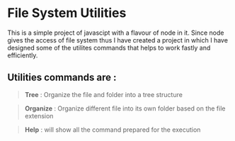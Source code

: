 # File System Utilities

This is a simple project of javascipt with a flavour of node in it. 
Since node gives the access of file system thus I have created a project in which I have designed some of the utilites commands that helps to work fastly and efficiently.

## Utilities commands are :

> **Tree** : Organize the file and folder into a tree structure

>  **Organize** : Organize different file into its own folder based on the file extension

> **Help** : will show all the command prepared for the execution

   

